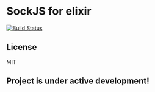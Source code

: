 # SockJS for elixir

[![Build Status](https://travis-ci.org/jaromirhribal/sockjs-elixir.svg?branch=master)](https://travis-ci.org/jaromirhribal/sockjs-elixir)

## License

MIT

## Project is under active development!

